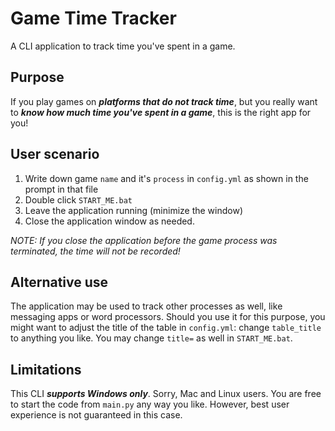 # Game Time Tracker

A CLI application to track time you've spent in a game.

## Purpose

If you play games on **_platforms that do not track time_**, 
but you really want to **_know how much time you've spent in a game_**, this is the right app for you!

## User scenario
1. Write down game `name` and it's `process` in `config.yml` as shown in the prompt in that file
2. Double click `START_ME.bat`
3. Leave the application running (minimize the window)
4. Close the application window as needed. 

_NOTE: If you close the application before the game process was terminated, the time will not be recorded!_

## Alternative use
The application may be used to track other processes as well, like messaging apps or word processors. 
Should you use it for this purpose, you might want to adjust the title of the table in `config.yml`:
change `table_title` to anything you like. You may change `title=` as well in `START_ME.bat`. 

## Limitations
This CLI **_supports Windows only_**. Sorry, Mac and Linux users. You are free to start the code from `main.py` any way you like. However, best user experience is not guaranteed in this case.